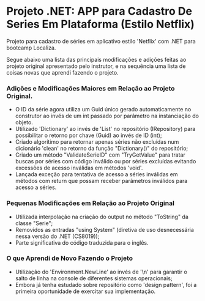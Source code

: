# Projeto .NET: APP para Cadastro De Series Em Plataforma (Estilo Netflix)

Projeto para cadastro de séries em aplicativo estilo 'Netflix' com .NET para bootcamp Localiza.

Segue abaixo uma lista das principais modificações e adições feitas ao projeto original apresentado pelo instrutor, e na sequência uma lista de coisas novas que aprendi fazendo o projeto.

### Adições e Modificações Maiores em Relação ao Projeto Original.

- O ID da série agora utiliza um Guid único gerado automaticamente no construtor ao invés de um int passado por parâmetro na instanciação do objeto. 
- Utilizado 'Dictionary' ao invés de 'List' no repositório (IRepository) para possibilitar o retorno por chave (Guid) ao invés de ID (int);
- Criado algorítimo para retornar apenas séries não excluídas num dicionário 'clean' no retorno da função "Dictionary()" do repositório;
- Criado um método "ValidateSerieID" com "TryGetValue" para tratar buscas por séries com código inválido ou por séries excluídas evitando excessões de acesso inválidas em métodos 'void'.
- Lançada exceção para tentativa de acesso a séries inválidas em métodos com return que possam receber parâmetros inválidos para acesso a séries.

### Pequenas Modificações em Relação ao Projeto Original

- Utilizada interpolação na criação do output no método "ToString" da classe "Serie";
- Removidos as entradas "using System" (diretiva de uso desnecessária nessa versão do .NET (CS8019));
- Parte significativa do código traduzida para o inglês.

### O que Aprendi de Novo Fazendo o Projeto

- Utilização do 'Environment.NewLine' ao invés de '\n' para garantir o salto de linha na console de diferentes sistemas operacionais;
- Embora já tenha estudado sobre repositório como 'design pattern', foi a primeira oportunidade de exercitar sua implementação.
